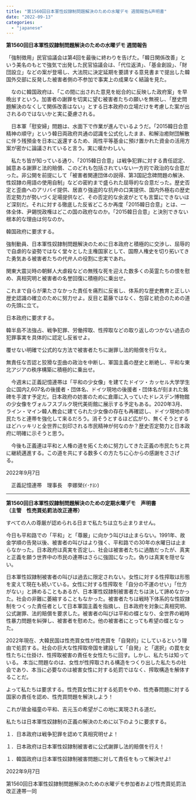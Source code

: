 ```yaml
---
title: "第1560回日本軍性奴隷制問題解決のための水曜デモ 週間報告&声明書"
date: "2022-09-13"
categories: 
  - "japanese"
---
```


**第1560回日本軍性奴隷制問題解決のための水曜デモ 週間報告**

「強制徴用」民官協議会は第4回を最後に終わりを告げた。「韓日関係改善」という美名のもとで強気で出発した民官協議会は、「代位返済」、「基金創設」、「財団設立」などの案が登場し、大法院に決定延期を要請する意見書まで提出した韓国外交部に反発した被害者側の不参加で事実上の成果なく結論を見た。

　なのに韓国政府は、「この間に出された意見を総合的に反映した政府案」を早晩出すという。加害者の謝罪を切実に望む被害者たちの願いを無視し、「歴史問題解決のなくして関係改善はない」とする日本政府の立場だけを考慮した案が出されるのではないかと実に憂慮される。

　日本軍「慰安婦」問題は、水面下で作業が進んでいるようだ。「2015韓日合意精神の順守」という韓日両政府共通の認識を公式化したまま、和解治癒財団解散に伴う残預金を日本に返還するため、両性平等基金に預け置かれた資金の活用方案が密かに論議されていると言う。実に嘆かわしい。

　私たち皆が知っている通り、「2015韓日合意」は戦争犯罪に対する責任認定、誠意ある謝罪と法的賠償、このどれも包括されていない一方的で政治的な合意だった。非公開を前提にして「被害者関連団体の説得、第3国記念碑問題の解決、性奴隷の用語の使用自制」などの密約まで盛られた屈辱的な合意だった。歴史否定と歪曲へのアリバイ提供、居直り強盗的な抗弁の口実提供、国内外極右の歴史否定勢力が勢いづく足場提供など、その否定的な余波がとても言葉にできないほど深刻だ。それに対する徹底した反省どころか再度「2015韓日合意」とは、一体全体、尹錫悦政権はどこの国の政府なのか。「2015韓日合意」と決別できない根本的な理由は何なのか。

韓国政府に要求する。

強制動員、日本軍性奴隷制問題解決のために日本政府と積極的に交渉し、屈辱的で自虐的な姿勢ではなく堂々とした主権国家として、国際人権史を切り拓いてきた勇気ある被害者たちの代弁人の役割に忠実であれ。

関東大震災時の朝鮮人大虐殺などの無残な死を迎えた数多くの英霊たちの恨を慰め、真相究明と被害者の名誉回復に積極的に乗出せ。

これまで自らが果たさなかった責任を痛烈に反省し、体系的な歴史教育と正しい歴史認識の確立のために努力せよ。反目と葛藤ではなく、包容と統合のための道の先頭に立て。

日本政府に要求する。

韓半島不法強占、戦争犯罪、労働搾取、性搾取などの取り返しのつかない過去の犯罪事実を具体的に認定し反省せよ。

覆せない明確で公式的な方法で被害者たちに謝罪し法的賠償を行なえ。

無責任な否認と狡猾な歪曲の政治を中断し、軍国主義の歴史と断絶し、平和な東北アジアの秩序構築に積極的に乗出せ。

　今週末に正義記憶連帯は「平和の少女像」を建てたドイツ・カッセル大学学生会に国内2,607名の後援者・団体名、ドイツ現地の後援者・団体名が刻まれた銘碑を手渡す予定だ。日本政府の妨害のために倉庫に入っていたドレスデン博物館の少女像をヴォルフスブルク現代美術館に展示する予定もある。2020年3月、ライン・マイン韓人教会に建てられた少女像の存在も再確認し、ドイツ現地の市民たちと連帯を強化して来るだろう。消そうとするほど広がり、無くそうとするほどハッキリと全世界に刻印される市民精神が何なのか？歴史否定勢力と日本政府に明確に示そうと思う。

　今後も正義連は平和と人権の道を拓くために努力してきた正義の市民たちと共に継続邁進する。この道を共にする数多くの方たちに心からの感謝をささげる。

2022年9月7日

　正義記憶連帯　理事長　李娜榮(ｲ･ﾅﾖﾝ)

* * *

**第1560回日本軍性奴隷制問題解決のための定期水曜デモ　声明書**  
**（主管　性売買処罰法改正連帯）**

すべての人の尊厳が認められる日まで私たちは立ち止まりません。

今日も平和路での「平和」と「尊厳」に向かう叫びは止まらない。1991年、故金学順の告発以後、被害者の叫びはより強く、平和路での30年の水曜日は止まらなかった。日本政府は真実を否定し、社会は被害者たちに過酷だったが、真実と正義を願う世界中の市民の連帯はさらに強固になった。偽りは真実を隠せない。

日本軍性奴隷制被害者の叫びは過去に限定されない。女性に対する性搾取は形態を変えて現在も続いている。女性に対する性搾取を「自分の不運のせい」「仕方がない」と諦めることもあるが、日本軍性奴隷制被害者たちは決して諦めなかった。社会の非難に萎縮することもなかった。被害者たちは戦時下体系的な性奴隷制をつくった責任者として日本軍国主義を指摘し、日本政府を対象に真相究明、公式謝罪、法的賠償を要求した。被害者の叫びは平和の蝶となり、全世界の戦時性暴力問題を糾弾し、被害者を慰めた。他の被害者にとっても希望の蝶となった。

2022年現在、大韓民国は性売買女性が性売買を「自発的」にしているという理由で処罰する。社会の巨大な性搾取帝国を建設して「自発」と「選択」の罠を女性たちに仕掛け、性搾取被害の責任を女性たちに回す。しかし、私たちは知っている。 本当に問題なのは、女性が性搾取される構造をつくり出した私たちの社会であり、本当に必要なのは被害女性に対する処罰ではなく、搾取構造を解体することだ。

よって私たちは要求する。性売買女性に対する処罰をやめ、性売春問題に対する国家の責任を認め、性売買問題を解決しよう！

これが故金福童の平和、吉元玉の希望がこの地に実現される道だ。

私たちは日本軍性奴隷制の正義の解決のために以下のように要求する。

１．日本政府は戦争犯罪を認めて真相究明せよ！

１．日本政府は日本軍性奴隷制被害者に公式謝罪し法的賠償を行え！

１．韓国政府は日本軍性奴隷制被害問題に対して責任をもって解決せよ!

2022年9月7日

第1560回日本軍性奴隷制問題解決のための水曜デモ参加者および性売買処罰法改正連帯一同
